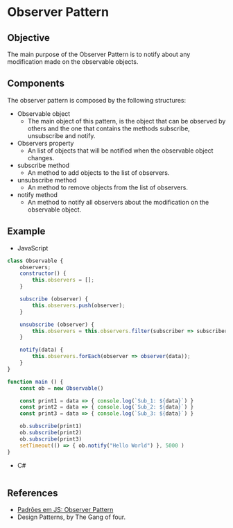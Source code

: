 # Observer Pattern


## Objective

The main purpose of the Observer Pattern is to notify about any modification made on the observable objects. 


## Components

The observer pattern is composed by the following structures:

- Observable object</br>
    - The main object of this pattern, is the object that can be observed by others and the one that contains the methods subscribe, unsubscribe and notify.
- Observers property</br>
    - An list of objects that will be notified when the observable object changes.
- subscribe method</br>
    - An method to add objects to the list of observers.
- unsubscribe method</br>
    - An method to remove objects from the list of observers.
- notify method
    - An method to notify all observers about the modification on the observable object.


## Example

- JavaScript
```javascript
class Observable {
    observers;
    constructor() {
        this.observers = [];
    }

    subscribe (observer) {
        this.observers.push(observer);
    }

    unsubscribe (observer) {
        this.observers = this.observers.filter(subscriber => subscriber !== observer);
    }

    notify(data) {
        this.observers.forEach(observer => observer(data));
    }
}

function main () {
    const ob = new Observable()

    const print1 = data => { console.log(`Sub_1: ${data}`) }
    const print2 = data => { console.log(`Sub_2: ${data}`) }
    const print3 = data => { console.log(`Sub_3: ${data}`) }

    ob.subscribe(print1)
    ob.subscribe(print2)
    ob.subscribe(print3)
    setTimeout(() => { ob.notify("Hello World") }, 5000 )
}
```

- C#
```c#

```


## References

- [Padrões em JS: Observer Pattern](https://oieduardorabelo.medium.com/padr%C3%B5es-em-js-observer-pattern-bff0ecc55d01)
- Design Patterns, by The Gang of four.